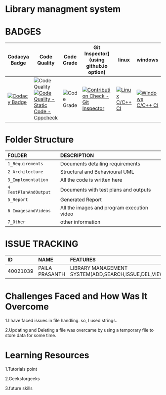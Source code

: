 # Library managment system
# BADGES
| Codacya Badge | Code Quality | Code Grade |Git Inspector](using github.io option) |  linux  | windows  |
|---------------|--------------|------------|-------------------------------------|---------|----------|
[![Codacy Badge](https://app.codacy.com/project/badge/Grade/ae8bc59697d94ff2bf47b65def553d1f)](https://www.codacy.com/gh/40021039/M1_Previous-Project_Library-Mangment/dashboard?utm_source=github.com&amp;utm_medium=referral&amp;utm_content=40021039/M1_Previous-Project_Library-Mangment&amp;utm_campaign=Badge_Grade)|![Code Quality](https://api.codiga.io/project/29877/score/svg)[![Code Quality - Static Code - Cppcheck](https://github.com/40021039/M1_Previous-Project_Library-Mangment/actions/workflows/c-cpp.yml/badge.svg)](https://github.com/40021039/M1_Previous-Project_Library-Mangment/actions/workflows/c-cpp.yml)|![Code Grade](https://api.codiga.io/project/29877/status/svg)|[![Contribution Check - Git Inspector](https://github.com/40021039/M1_Previous-Project_Library-Mangment/actions/workflows/gitinspector.yml/badge.svg)](https://github.com/40021039/M1_Previous-Project_Library-Mangment/actions/workflows/gitinspector.yml) | [![Linux C/C++ CI](https://github.com/40021039/M1_Previous-Project_Library-Mangment/actions/workflows/linux.yml/badge.svg)](https://github.com/40021039/M1_Previous-Project_Library-Mangment/actions/workflows/linux.yml) | [![Windows C/C++ CI](https://github.com/40021039/M1_Previous-Project_Library-Mangment/actions/workflows/windows.yml/badge.svg)](https://github.com/40021039/M1_Previous-Project_Library-Mangment/actions/workflows/windows.yml)

# Folder Structure
|FOLDER|DESCRIPTION|
|:-----|:----------|
|`1_Requirements`|Documents detailing requirements|
|`2 Architecture`|Structural and Behavioural UML|
|`3_Implementation`|All the code is written here|
|`4 TestPlanAndOutput`|Documents with test plans and outputs|
|`5_Report`|Generated Report|
|`6 ImagesandVideos`|All the images and program execution video|
|`7_Other`|other information|

# ISSUE TRACKING
|ID|NAME|FEATURES|
|:----|:---|:-------|
|40021039|PAILA PRASANTH|LIBRARY MANAGEMENT SYSTEM(ADD,SEARCH,ISSUE,DEL,VIEW)|No|No|

# Challenges Faced and How Was It Overcome
1.I have faced issues in file handling. so, I used strings.

2.Updating and Deleting a file was overcame by using a temporary file to store data for some time.

# Learning Resources

1.Tutorials point

2.Geeksforgeeks

3.future skills

